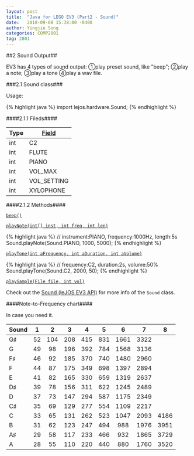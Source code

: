 ```yaml
---
layout: post
title:  "Java for LEGO EV3 (Part2 - Sound)"
date:   2018-09-08 15:38:00 -0400
author: Yingjie Song
categories: COMP2801
tag: 2801
---
```

##2 Sound Output##

EV3 has 4 types of sound output: &#x2780;play preset sound, like "beep"; &#x2781;play a note; &#x2782;play a tone &#x2783;play a wav file.

###2.1 Sound class###

Usage:

{% highlight java %}
import lejos.hardware.Sound;
{% endhighlight %}

####2.1.1 Fileds####

<!-- <table>
	<tr>
		<th>Type</th>
		<th><a href="http://www.lejos.org/ev3/docs/lejos/hardware/Sound.html#field.summary">Field</a></th>
	</tr>
	<tr>
		<td>int</td>
		<td>C2</td>
	</tr>
	<tr>
		<td>int[]</td>
		<td>FLUTE</td>
	</tr>
	<tr>
		<td>int[]</td>
		<td>PIANO</td>
	</tr>
	<tr>
		<td>int</td>
		<td>VOL_MAX</td>
	</tr>
	<tr>
		<td>String</td>
		<td>VOL_SETTING</td>
	</tr>
	<tr>
		<td>int[]</td>
		<td>XYLOPHONE</td>
	</tr>
</table> -->

Type|[Field](http://www.lejos.org/ev3/docs/lejos/hardware/Sound.html#field.summary)
--|--
int|C2
int|FLUTE
int|PIANO
int|VOL_MAX
int|VOL_SETTING
int|XYLOPHONE

####2.1.2 Methods####

[`beep()`][sound-beep]

[`playNote(int[] inst, int freq, int len)`][sound-playnote]

{% highlight java %}
// instrument:PIANO, frequency:1000Hz, length:5s
Sound.playNote(Sound.PIANO, 1000, 5000);
{% endhighlight %}

[`playTone(int aFrequency, int aDuration, int aVolume)`][sound-playtone]

{% highlight java %}
// frequency:C2, duration:2s, volume:50%
Sound.playTone(Sound.C2, 2000, 50);
{% endhighlight %}

[`playSample(File file, int vol)`][sound-playsample]

Check out the [Sound (leJOS EV3 API)][lejos-api-sound] for more info of the `Sound` class.

[lejos-api-sound]: http://www.lejos.org/ev3/docs/lejos/hardware/Sound.html

[sound-beep]: http://www.lejos.org/ev3/docs/lejos/hardware/Sound.html#beep--

[sound-playnote]: http://www.lejos.org/ev3/docs/lejos/hardware/Sound.html#playNote-int:A-int-int-

[sound-playtone]: http://www.lejos.org/ev3/docs/lejos/hardware/Sound.html#playTone-int-int-int-

[sound-playsample]: http://www.lejos.org/ev3/docs/lejos/hardware/Sound.html#playSample-java.io.File-int-

####Note-to-Frequency chart####

In case you need it.

<!-- <table>
	<tr>
		<th>Sound</th>
		<th>1</th>
		<th>2</th>
		<th>3</th>
		<th>4</th>
		<th>5</th>
		<th>6</th>
		<th>7</th>
		<th>8</th>
	</tr>
	<tr>
		<td>G&#x266F;</td>
		<td>52</td>
		<td>104</td>
		<td>208</td>
		<td>415</td>
		<td>831</td>
		<td>1661</td>
		<td>3322</td>
		<td></td>
	</tr>
	<tr>
		<td>G</td>
		<td>49</td>
		<td>98</td>
		<td>196</td>
		<td>392</td>
		<td>784</td>
		<td>1568</td>
		<td>3136</td>
		<td></td>
	</tr>
	<tr>
		<td>F&#x266F;</td>
		<td>46</td>
		<td>92</td>
		<td>185</td>
		<td>370</td>
		<td>740</td>
		<td>1480</td>
		<td>2960</td>
		<td></td>
	</tr>
	<tr>
		<td>F</td>
		<td>44</td>
		<td>87</td>
		<td>175</td>
		<td>349</td>
		<td>698</td>
		<td>1397</td>
		<td>2894</td>
		<td></td>
	</tr>
	<tr>
		<td>E</td>
		<td>41</td>
		<td>82</td>
		<td>165</td>
		<td>330</td>
		<td>659</td>
		<td>1319</td>
		<td>2637</td>
		<td></td>
	</tr>
	<tr>
		<td>D&#x266F;</td>
		<td>39</td>
		<td>78</td>
		<td>156</td>
		<td>311</td>
		<td>622</td>
		<td>1245</td>
		<td>2489</td>
		<td></td>
	</tr>
	<tr>
		<td>D</td>
		<td>37</td>
		<td>73</td>
		<td>147</td>
		<td>294</td>
		<td>587</td>
		<td>1175</td>
		<td>2349</td>
		<td></td>
	</tr>
	<tr>
		<td>C&#x266F;</td>
		<td>35</td>
		<td>69</td>
		<td>129</td>
		<td>277</td>
		<td>554</td>
		<td>1109</td>
		<td>2217</td>
		<td></td>
	</tr>
	<tr>
		<td>C</td>
		<td>33</td>
		<td>65</td>
		<td>131</td>
		<td>262</td>
		<td>523</td>
		<td>1047</td>
		<td>2093</td>
		<td>4186</td>
	</tr>
	<tr>
		<td>B</td>
		<td>31</td>
		<td>62</td>
		<td>123</td>
		<td>247</td>
		<td>494</td>
		<td>988</td>
		<td>1976</td>
		<td>3951</td>
	</tr>
	<tr>
		<td>A&#x266F;</td>
		<td>29</td>
		<td>58</td>
		<td>117</td>
		<td>233</td>
		<td>466</td>
		<td>932</td>
		<td>1865</td>
		<td>3729</td>
	</tr>
	<tr>
		<td>A</td>
		<td>28</td>
		<td>55</td>
		<td>110</td>
		<td>220</td>
		<td>440</td>
		<td>880</td>
		<td>1760</td>
		<td>3520</td>
	</tr>
</table> -->

Sound|1|2|3|4|5|6|7|8
--|:--:|:--:|:--:|:--:|:--:|:--:|:--:|:--:
G&#x266F;|52|104|208|415|831|1661|3322|
G        |49|98|196|392|784|1568|3136|
F&#x266F;|46|92|185|370|740|1480|2960|
F        |44|87|175|349|698|1397|2894|
E        |41|82|165|330|659|1319|2637|
D&#x266F;|39|78|156|311|622|1245|2489|
D        |37|73|147|294|587|1175|2349|
C&#x266F;|35|69|129|277|554|1109|2217|
C        |33|65|131|262|523|1047|2093|4186
B        |31|62|123|247|494|988|1976|3951
A&#x266F;|29|58|117|233|466|932|1865|3729
A        |28|55|110|220|440|880|1760|3520
